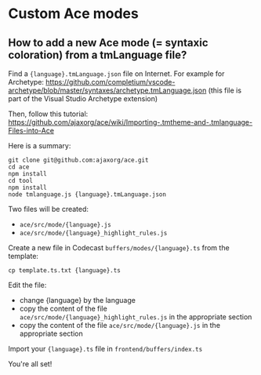 # Custom Ace modes

## How to add a new Ace mode (= syntaxic coloration) from a tmLanguage file?

Find a `{language}.tmLanguage.json` file on Internet. For example for Archetype: https://github.com/completium/vscode-archetype/blob/master/syntaxes/archetype.tmLanguage.json
(this file is part of the Visual Studio Archetype extension)

Then, follow this tutorial: https://github.com/ajaxorg/ace/wiki/Importing-.tmtheme-and-.tmlanguage-Files-into-Ace

Here is a summary:
```
git clone git@github.com:ajaxorg/ace.git
cd ace
npm install
cd tool
npm install
node tmlanguage.js {language}.tmLanguage.json
```

Two files will be created:
- `ace/src/mode/{language}.js`
- `ace/src/mode/{language}_highlight_rules.js`

Create a new file in Codecast `buffers/modes/{language}.ts` from the template:

```
cp template.ts.txt {language}.ts
```

Edit the file:
- change {language} by the language
- copy the content of the file `ace/src/mode/{language}_highlight_rules.js` in the appropriate section
- copy the content of the file `ace/src/mode/{language}.js` in the appropriate section

Import your `{language}.ts` file in `frontend/buffers/index.ts`

You're all set!
